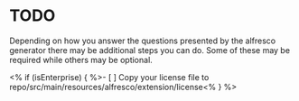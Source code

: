 TODO
====

Depending on how you answer the questions presented by the alfresco generator
there may be additional steps you can do. Some of these may be required while
others may be optional.

<% if (isEnterprise) {
  %>- [ ] Copy your license file to repo/src/main/resources/alfresco/extension/license<% 
} %>
